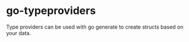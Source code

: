 # go-typeproviders
Type providers can be used with go generate to create structs based on your data.
